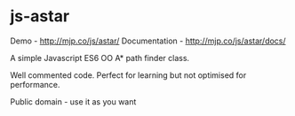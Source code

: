 # js-astar

Demo - http://mjp.co/js/astar/
Documentation - http://mjp.co/js/astar/docs/

A simple Javascript ES6 OO A* path finder class.

Well commented code. Perfect for learning but not optimised for performance.

Public domain - use it as you want
